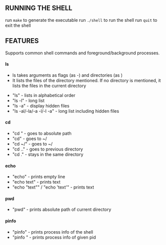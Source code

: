 ## RUNNING THE SHELL

run ```make``` to generate the executable
run ```./shell``` to run the shell
run ```quit``` to exit the shell


## FEATURES

Supports common shell commands and foreground/background processes.

#### ls 
- ls takes arguments as flags (as -<flagname>) and directories (as <directory name>)
- It lists the files of the directory mentioned. If no directory is mentioned, it lists the files in the current directory

* "ls" - lists in alphabetical order
* "ls -l" - long list
* "ls -a" - display hidden files
* "ls -al/-la/-a -l/-l -a" - long list including hidden files

#### cd
* "cd <absolute path>" - goes to absolute path
* "cd" - goes to ~/
* "cd ~/<pathname>" - goes to ~/<pathname>
* "cd .." - goes to previous directory
* "cd ." - stays in the same directory

#### echo
* "echo" - prints empty line
* "echo text" - prints text
* "echo "text"" / "echo 'text'" - prints text

#### pwd
* "pwd" - prints absolute path of current directory

#### pinfo
* "pinfo" - prints process info of the shell
* "pinfo <pid>" - prints process info of given pid
